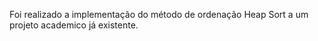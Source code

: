 Foi realizado a implementação do método de ordenação Heap Sort a um projeto academico já existente. 
